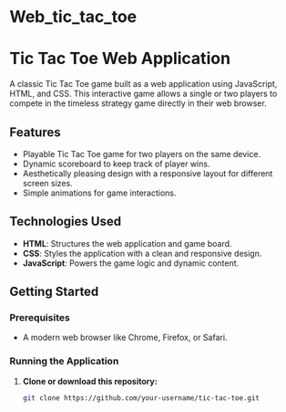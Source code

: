 # Web_tic_tac_toe
 
# Tic Tac Toe Web Application

A classic Tic Tac Toe game built as a web application using JavaScript, HTML, and CSS. This interactive game allows a single or two players to compete in the timeless strategy game directly in their web browser.

## Features

- Playable Tic Tac Toe game for two players on the same device.
- Dynamic scoreboard to keep track of player wins.
- Aesthetically pleasing design with a responsive layout for different screen sizes.
- Simple animations for game interactions.

## Technologies Used

- **HTML**: Structures the web application and game board.
- **CSS**: Styles the application with a clean and responsive design.
- **JavaScript**: Powers the game logic and dynamic content.

## Getting Started

### Prerequisites

- A modern web browser like Chrome, Firefox, or Safari.

### Running the Application

1. **Clone or download this repository:**
   ```bash
   git clone https://github.com/your-username/tic-tac-toe.git
